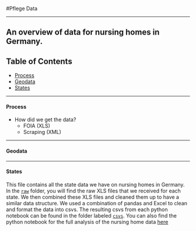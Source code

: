 #Pflege Data

----------
An overview of data for nursing homes in Germany. 
----------
## Table of Contents
- [Process](#process)
- [Geodata](#geodata)
- [States](#states)
----------
#### Process <a name="process"></a>

- How did we get the data?
	- FOIA (XLS)
	- Scraping (XML)

----------
#### Geodata <a name="geodata"></a>

----------
#### States <a name="states"></a>

This file contains all the state data we have on nursing homes in Germany. In the [`raw`](https://github.com/correctiv/pflege-notebook/tree/master/states/raw) folder, you will find the raw XLS files that we received for each state. We then combined these XLS files and cleaned them up to have a similar data structure. We used a combination of pandas and Excel to clean and format the data into csvs. The resulting csvs from each python notebook can be found in the folder labeled [`csvs`](https://github.com/correctiv/pflege-notebook/tree/master/states/csvs).  You can also find the python notebook for the full analysis of the nursing home data [here](https://github.com/correctiv/pflege-notebook/blob/master/nursinghomes.ipynb)

